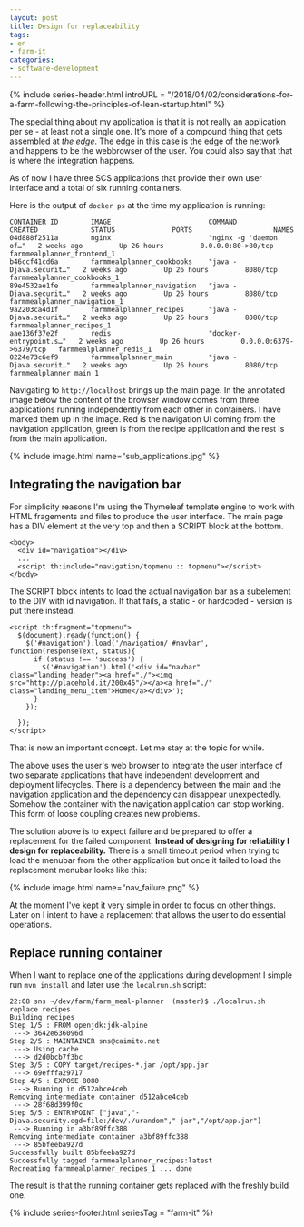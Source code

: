 ```yaml
---
layout: post
title: Design for replaceability
tags:
- en
- farm-it
categories:
- software-development
---
```

{% include series-header.html introURL = "/2018/04/02/considerations-for-a-farm-following-the-principles-of-lean-startup.html" %}

The special thing about my application is that it is not really an application per se - at least not a single one. It's more of a compound thing that gets assembled at *the edge*. The edge in this case is the edge of the network and happens to be the webbrowser of the user. You could also say that that is where the integration happens.

As of now I have three SCS applications that provide their own user interface and a total of six running containers.

Here is the output of <code>docker ps</code> at the time my application is running:

    CONTAINER ID        IMAGE                        COMMAND                  CREATED             STATUS              PORTS                    NAMES
    04d888f2511a        nginx                        "nginx -g 'daemon of…"   2 weeks ago         Up 26 hours         0.0.0.0:80->80/tcp       farmmealplanner_frontend_1
    b46ccf41cd6a        farmmealplanner_cookbooks    "java -Djava.securit…"   2 weeks ago         Up 26 hours         8080/tcp                 farmmealplanner_cookbooks_1
    89e4532ae1fe        farmmealplanner_navigation   "java -Djava.securit…"   2 weeks ago         Up 26 hours         8080/tcp                 farmmealplanner_navigation_1
    9a2203ca4d1f        farmmealplanner_recipes      "java -Djava.securit…"   2 weeks ago         Up 26 hours         8080/tcp                 farmmealplanner_recipes_1
    aae136f37e2f        redis                        "docker-entrypoint.s…"   2 weeks ago         Up 26 hours         0.0.0.0:6379->6379/tcp   farmmealplanner_redis_1
    0224e73c6ef9        farmmealplanner_main         "java -Djava.securit…"   2 weeks ago         Up 26 hours         8080/tcp                 farmmealplanner_main_1

Navigating to <code>http://localhost</code> brings up the main page. In the annotated image below the content of the browser window comes from three applications running independently from each other in containers. I have marked them up in the image. Red is the navigation UI coming from the navigation application, green is from the recipe application and the rest is from the main application.

{% include image.html name="sub_applications.jpg" %}

## Integrating the navigation bar
For simplicity reasons I'm using the Thymeleaf template engine to work with HTML fragements and files to produce the user interface. The main page has a DIV element at the very top and then a SCRIPT block at the bottom.

    <body>
      <div id="navigation"></div>
      ...
      <script th:include="navigation/topmenu :: topmenu"></script>
    </body>

The SCRIPT block intents to load the actual navigation bar as a subelement to the DIV with id navigation. If that fails, a static - or hardcoded - version is put there instead.

    <script th:fragment="topmenu">
      $(document).ready(function() {
        $('#navigation').load('/navigation/ #navbar', function(responseText, status){
          if (status !== 'success') {
            $('#navigation').html('<div id="navbar" class="landing_header"><a href="./"><img src="http://placehold.it/200x45"/></a><a href="./" class="landing_menu_item">Home</a></div>');
          }
        });
    
      });
    </script>

That is now an important concept. Let me stay at the topic for while.

The above uses the user's web browser to integrate the user interface of two separate applications that have independent development and deployment lifecycles. There is a dependency between the main and the navigation application and the dependency can disappear unexpectedly. Somehow the container with the navigation application can stop working. This form of loose coupling creates new problems.

The solution above is to expect failure and be prepared to offer a replacement for the failed component. **Instead of designing for reliability I design for replaceability.** There is a small timeout period when trying to load the menubar from the other application but once it failed to load the replacement menubar looks like this:

{% include image.html name="nav_failure.png" %}

At the moment I've kept it very simple in order to focus on other things. Later on I intent to have a replacement that allows the user to do essential operations.

## Replace running container
When I want to replace one of the applications during development I simple run <code>mvn install</code> and later use the <code>localrun.sh</code> script:

    22:08 sns ~/dev/farm/farm_meal-planner  (master)$ ./localrun.sh replace recipes
    Building recipes
    Step 1/5 : FROM openjdk:jdk-alpine
     ---> 3642e636096d
    Step 2/5 : MAINTAINER sns@caimito.net
     ---> Using cache
     ---> d2d0bcb7f3bc
    Step 3/5 : COPY target/recipes-*.jar /opt/app.jar
     ---> 69efffa29717
    Step 4/5 : EXPOSE 8080
     ---> Running in d512abce4ceb
    Removing intermediate container d512abce4ceb
     ---> 28f68d399f0c
    Step 5/5 : ENTRYPOINT ["java","-Djava.security.egd=file:/dev/./urandom","-jar","/opt/app.jar"]
     ---> Running in a3bf89ffc388
    Removing intermediate container a3bf89ffc388
     ---> 85bfeeba927d
    Successfully built 85bfeeba927d
    Successfully tagged farmmealplanner_recipes:latest
    Recreating farmmealplanner_recipes_1 ... done

The result is that the running container gets replaced with the freshly build one.

{% include series-footer.html seriesTag = "farm-it" %}
